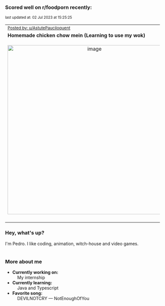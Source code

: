 ### Scored well on r/foodporn recently:

<p align="left"><sub>last updated at: 02 Jul 2023 at 15:25:25</sub></p>

|   |
| --- |
| <sub>[Posted by: u/AstutePauciloquent][source]</sub> |
| **Homemade chicken chow mein (Learning to use my wok)** | 
|<p align="center"> <img alt="image" src="https://i.redd.it/swath7492c9b1.jpg" width="550" /> </p>|
|   |

### Hey, what's up?

I'm Pedro. I like coding, animation, witch-house and video games.<br><br>

### More about me
- **Currently working on:**  
&nbsp;&nbsp;&nbsp;&nbsp;My internship
- **Currently learning:**  
&nbsp;&nbsp;&nbsp;&nbsp;Java and Typescript
- **Favorite song:**  
&nbsp;&nbsp;&nbsp;&nbsp;DEVILNOTCRY — NotEnoughOfYou<br><br>

  



  
  
  
[linkedin]: https://linkedin.com/in/pedro-h-r-gomes-8a487b14a/
[gmail]: mailto:pilique11@gmail.com
[source]: https://reddit.com/r/FoodPorn/comments/14ns36x/homemade_chicken_chow_mein_learning_to_use_my_wok/
[redditAPI]: https://www.reddit.com/dev/api/
